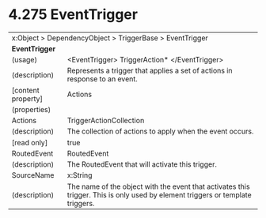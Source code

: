 <html dir="LTR" xmlns:mshelp="http://msdn.microsoft.com/mshelp" xmlns:ddue="http://ddue.schemas.microsoft.com/authoring/2003/5" xmlns:xlink="http://www.w3.org/1999/xlink" xmlns:tool="http://www.microsoft.com/tooltip">

<body>
 <input type="hidden" id="userDataCache" class="userDataStyle">
 <input type="hidden" id="hiddenScrollOffset">
 <img id="dropDownImage" style="display:none; height:0; width:0;" src="../local/drpdown.gif">
 <img id="dropDownHoverImage" style="display:none; height:0; width:0;" src="../local/drpdown_orange.gif">
 <img id="collapseImage" style="display:none; height:0; width:0;" src="../local/collapse.gif">
 <img id="expandImage" style="display:none; height:0; width:0;" src="../local/exp.gif">
 <img id="collapseAllImage" style="display:none; height:0; width:0;" src="../local/collall.gif">
 <img id="expandAllImage" style="display:none; height:0; width:0;" src="../local/expall.gif">
 <img id="copyImage" style="display:none; height:0; width:0;" src="../local/copycode.gif">
 <img id="copyHoverImage" style="display:none; height:0; width:0;" src="../local/copycodeHighlight.gif">
 <div id="header"><h1 class="heading">4.275 EventTrigger</h1></div>

 <div id="mainSection">
 <div id="mainBody">
 <div id="allHistory" class="saveHistory" onsave="saveAll()" onload="loadAll()"></div>
 <p xmlns:wsd="http://wsdev.schemas.microsoft.com/authoring/2008/2" xmlns:msxsl="urn:schemas-microsoft-com:xslt" xmlns:script="urn:script" xmlns:build="urn:build">
 </p>
 <div id="sectionSection0" class="section" name="collapseableSection">
 <content xmlns="http://ddue.schemas.microsoft.com/authoring/2003/5" xmlns:wsd="http://wsdev.schemas.microsoft.com/authoring/2008/2" xmlns:msxsl="urn:schemas-microsoft-com:xslt" xmlns:script="urn:script" xmlns:build="urn:build">
 </content>
 </div>
 <div id="sectionSection1" class="section" name="collapseableSection">
 <content xmlns="http://ddue.schemas.microsoft.com/authoring/2003/5" xmlns:wsd="http://wsdev.schemas.microsoft.com/authoring/2008/2" xmlns:msxsl="urn:schemas-microsoft-com:xslt" xmlns:script="urn:script" xmlns:build="urn:build">
 <table class="ProtocolAuthoredTable" xmlns="">
 <tr><td colspan="2">
<mshelp:link keywords="c0d383e4-fcdb-4546-a06b-81c262fe2a5e" tabindex="0">x:Object</mshelp:link> &gt; <mshelp:link keywords="44a6e58f-41e0-4602-b1d2-75a9b44a5acb" tabindex="0">DependencyObject</mshelp:link> &gt; <mshelp:link keywords="56a5290e-4b97-4d6c-ad41-0fe12f42f1c7" tabindex="0">TriggerBase</mshelp:link> &gt; <mshelp:link keywords="5a8c8dd2-3074-4afc-85b6-269e01c3fe45" tabindex="0">EventTrigger</mshelp:link> </td>
 </tr>
 <tr><td colspan="2">
 <b>EventTrigger</b> </td>
 </tr>
 <tr><td><div class="indent0">(usage)</div></td>
 <td>&lt;EventTrigger&gt; <mshelp:link keywords="d315061c-7c2f-4681-8d6f-d6aabc50c222" tabindex="0">TriggerAction</mshelp:link>* &lt;/EventTrigger&gt;</td>
 </tr>
 <tr><td><div class="indent0">(description)</div></td>
 <td>Represents a trigger that applies a set of actions in response to an event.</td>
 </tr>
 <tr><td><div class="indent0">[content property]</div></td>
 <td><mshelp:link keywords="5a8c8dd2-3074-4afc-85b6-269e01c3fe45" tabindex="0">Actions</mshelp:link></td>
 </tr>
 <tr><td><div class="indent0">(properties)</div></td>
 <td></td>
 </tr>
 <tr><td><div class="indent2">Actions</div></td>
 <td><mshelp:link keywords="0c885bbd-eb44-4ca8-b9f8-6fead0df3f72" tabindex="0">TriggerActionCollection</mshelp:link></td>
 </tr>
 <tr><td><div class="indent4">(description)</div></td>
 <td>The collection of actions to apply when the event occurs.</td>
 </tr>
 <tr><td><div class="indent4">[read only]</div></td>
 <td>true</td>
 </tr>
 <tr><td><div class="indent2">RoutedEvent</div></td>
 <td><mshelp:link keywords="bb0dfdcb-b4bc-45b5-a492-4a6d05fa819b" tabindex="0">RoutedEvent</mshelp:link></td>
 </tr>
 <tr><td><div class="indent4">(description)</div></td>
 <td>The RoutedEvent that will activate this trigger.</td>
 </tr>
 <tr><td><div class="indent2">SourceName</div></td>
 <td><mshelp:link keywords="34869e25-9e8d-49b4-b204-87bf0cf447ae" tabindex="0">x:String</mshelp:link></td>
 </tr>
 <tr><td><div class="indent4">(description)</div></td>
 <td>The name of the object with the event that activates this trigger. This is only used by element triggers or template triggers.</td>
 </tr>
</table>
 </content>
 </div>
 <!--[if gte IE 5]>
 <tool:tip element="languageFilterToolTip" avoidmouse="false"/>
 <![endif]-->
 </div>
 <a name="feedback"></a><span></span>
 </div>
</body></html>

